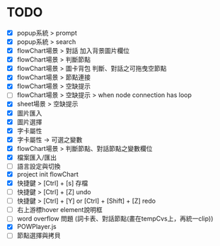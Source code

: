 # TODO

- [x] popup系統 > prompt
- [x] popup系統 > search
- [x] flowChart場景 > 對話 加入背景圖片欄位
- [x] flowChart場景 > 判斷節點
- [x] flowChart場景 > 圖卡背包 判斷、對話之可拖曳空節點
- [x] flowChart場景 > 節點連接
- [x] flowChart場景 > 空缺提示
- [ ] flowChart場景 > 空缺提示 > when node connection has loop
- [x] sheet場景 > 空缺提示
- [x] 圖片匯入
- [x] 圖片選擇
- [x] 字卡屬性
- [x] 字卡屬性 -> 可選之變數
- [x] flowChart場景 > 判斷節點、對話節點之變數欄位
- [x] 檔案匯入/匯出
- [ ] 語言設定與切換
- [x] project init flowChart
- [x] 快捷鍵 > [Ctrl] + [s] 存檔
- [ ] 快捷鍵 > [Ctrl] + [Z] undo
- [ ] 快捷鍵 > [Ctrl] + [Y] or [Ctrl] + [Shift] + [Z] redo
- [ ] 右上游標hover element說明框
- [ ] word overflow 問題 (詞卡表、對話節點(畫在tempCvs上，再統一clip))
- [x] POWPlayer.js
- [ ] 節點選擇與拷貝